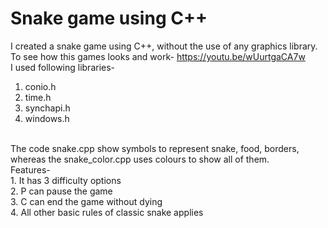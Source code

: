 # Snake game using C++
I created a snake game using C++, without the use of any graphics library.<br>
To see how this games looks and work- https://youtu.be/wUurtgaCA7w <br>
I used following libraries-<br>
1. conio.h
2. time.h <br>
3. synchapi.h <br>
3. windows.h <br>
  <br>
The code snake.cpp show symbols to represent snake, food, borders, whereas the snake_color.cpp uses colours to show all of them.<br>
Features-<br>
1. It has 3 difficulty options<br>
2. P can pause the game<br>
3. C can end the game without dying<br>
4. All other basic rules of classic snake applies<br>
